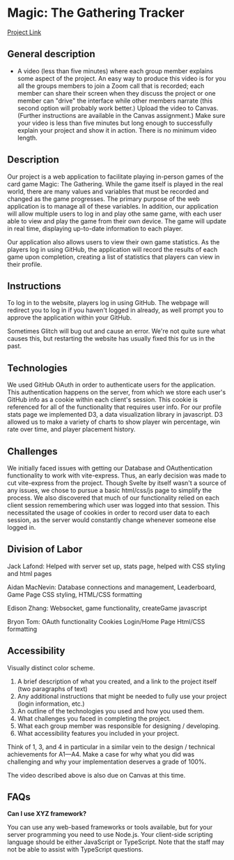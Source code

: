 # Magic: The Gathering Tracker

[Project Link](https://mtg-app.glitch.me/)

## General description
- A video (less than five minutes) where each group member explains some aspect of the project. An easy way to produce this video is for you all the groups members to join a Zoom call that is recorded; each member can share their screen when they discuss the project or one member can "drive" the interface while other members narrate (this second option will probably work better.) Upload the video to Canvas. (Further instructions are available in the Canvas assignment.) Make sure your video is less than five minutes but long enough to successfully explain your project and show it in action. There is no minimum video length.

## Description
Our project is a web application to facilitate playing in-person games of the card game Magic: The Gathering. While the game itself is played in the real world, there are many values and variables that must be recorded and changed as the game progresses. The primary purpose of the web application is to manage all of these variables. In addition, our application will allow multiple users to log in and play othe same game, with each user able to view and play the game from their own device. The game will update in real time, displaying up-to-date information to each player.

Our application also allows users to view their own game statistics. As the players log in using GitHub, the application will record the results of each game upon completion, creating a list of statistics that players can view in their profile.

## Instructions

To log in to the website, players log in using GitHub. The webpage will redirect you to log in if you haven't logged in already, as well prompt you to approve the application within your GitHub.

Sometimes Glitch will bug out and cause an error. We're not quite sure what causes this, but restarting the website has usually fixed this for us in the past.

## Technologies

We used GitHub OAuth in order to authenticate users for the application. This authentication happens on the server, from which we store each user's GitHub info as a cookie within each client's session. This cookie is referenced for all of the functionality that requires user info. For our profile stats page we implemented D3, a data visualization library in javascript. D3 allowed us to make a variety of charts to show player win percentage, win rate over time, and player placement history.

## Challenges

We initially faced issues with getting our Database and OAuthentication functionality to work with vite-express. Thus, an early decision was made to cut vite-express from the project. Though Svelte by itself wasn't a source of any issues, we chose to pursue a basic html/css/js page to simplify the process.
We also discovered that much of our functionality relied on each client session remembering which user was logged into that session. This necessitated the usage of cookies in order to record user data to each session, as the server would constantly change whenever someone else logged in.

## Division of Labor

Jack Lafond: Helped with server set up, stats page, helped with CSS styling and html pages

Aidan MacNevin: Database connections and management, Leaderboard, Game Page CSS styling, HTML/CSS formatting

Edison Zhang: Websocket, game functionality, createGame javascript

Bryon Tom:
OAuth functionality
Cookies
Login/Home Page
Html/CSS formatting

## Accessibility
Visually distinct color scheme.

1. A brief description of what you created, and a link to the project itself (two paragraphs of text)
2. Any additional instructions that might be needed to fully use your project (login information, etc.)
3. An outline of the technologies you used and how you used them.
4. What challenges you faced in completing the project.
5. What each group member was responsible for designing / developing.
6. What accessibility features you included in your project.

Think of 1, 3, and 4 in particular in a similar vein to the design / technical achievements for A1—A4. Make a case for why what you did was challenging and why your implementation deserves a grade of 100%.

The video described above is also due on Canvas at this time.

## FAQs

**Can I use XYZ framework?** 

You can use any web-based frameworks or tools available, but for your server programming you need to use Node.js. Your client-side scripting language should be either JavaScript or TypeScript. Note that the staff may not be able to assist with TypeScript questions.
